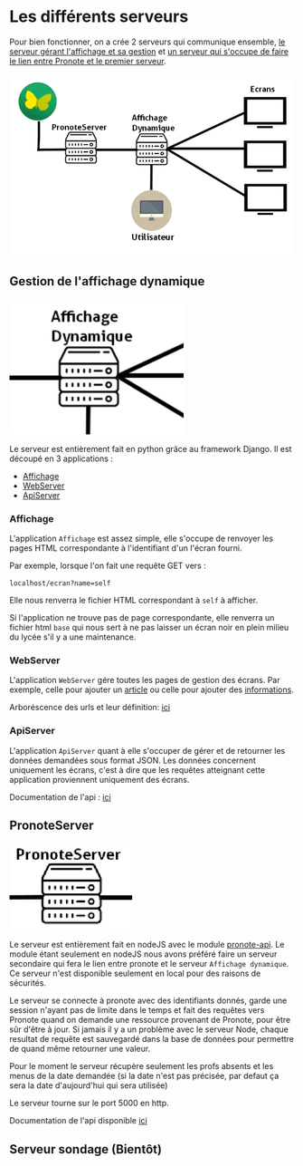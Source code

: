 # Les différents serveurs 
Pour bien fonctionner, on a crée 2 serveurs qui communique ensemble, [le serveur gérant l'affichage et sa gestion](#gestion-de-laffichage-dynamique) et [un serveur qui s'occupe de faire le lien entre Pronote et le premier serveur](#pronoteserver).

![Schema Serveurs](./images/schemaServers.png)

## Gestion de l'affichage dynamique
![Affichage Dynamique](./images/AffichageDynamique.png)

Le serveur est entièrement fait en python grâce au framework Django. Il est découpé en 3 applications : 
- [Affichage](#affichage) 
- [WebServer](#webserver)
- [ApiServer](#apiserver)

### Affichage 
L'application ``Affichage`` est assez simple, elle s'occupe de renvoyer les pages HTML correspondante à l'identifiant d'un l'écran fourni. 

Par exemple, lorsque l'on fait une requête GET vers :
```
localhost/ecran?name=self
```
Elle nous renverra le fichier HTML correspondant à ``self`` à afficher.

Si l'application ne trouve pas de page correspondante, elle renverra un fichier html ``base`` qui nous sert à ne pas laisser un écran noir en plein milieu du lycée s'il y a une maintenance.

### WebServer
L'application ``WebServer`` gére toutes les pages de gestion des écrans. Par exemple, celle pour ajouter un [article](user.md#les-articles) ou celle pour ajouter des [informations](user.md#les-informations).

Arboréscence des urls et leur définition: [ici](api/webServer.md)
### ApiServer
L'application ``ApiServer`` quant à elle s'occuper de gérer et de retourner les données demandées sous format JSON. Les données concernent uniquement les écrans, c'est à dire que les requêtes atteignant cette application proviennent uniquement des écrans.

Documentation de l'api : [ici](./api/apiServer.md)

## PronoteServer
![Pronote Server](./images/pronoteServer.png)

Le serveur est entièrement fait en nodeJS avec le module [pronote-api](https://github.com/dorian-eydoux/pronote-api). Le module étant seulement en nodeJS nous avons préféré faire un serveur secondaire qui fera le lien entre pronote et le serveur `Affichage dynamique`. Ce serveur n'est disponible seulement en local pour des raisons de sécurités.

Le serveur se connecte à pronote avec des identifiants donnés, garde une session n'ayant pas de limite dans le temps et fait des requêtes vers Pronote quand on demande une ressource provenant de Pronote, pour être sûr d'être à jour. Si jamais il y a un problème avec le serveur Node, chaque resultat de requête est sauvegardé dans la base de données pour permettre de quand même retourner une valeur.

Pour le moment le serveur récupère seulement les profs absents et les menus de la date demandée (si la date n'est pas précisée, par defaut ça sera la date d'aujourd'hui qui sera utilisée)

Le serveur tourne sur le port 5000 en http.

Documentation de l'api disponible [ici](./api/pronoteServer.md)

## Serveur sondage (Bientôt)